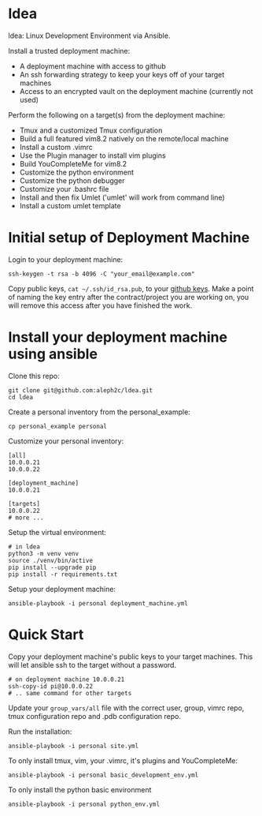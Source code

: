 # ldea

ldea: Linux Development Environment via Ansible.

Install a trusted deployment machine:

  * A deployment machine with access to github
  * An ssh forwarding strategy to keep your keys off of your target machines
  * Access to an encrypted vault on the deployment machine (currently not used)

Perform the following on a target(s) from the deployment machine:

  * Tmux and a customized Tmux configuration
  * Build a full featured vim8.2 natively on the remote/local machine
  * Install a custom .vimrc
  * Use the Plugin manager to install vim plugins
  * Build YouCompleteMe for vim8.2
  * Customize the python environment
  * Customize the python debugger
  * Customize your .bashrc file
  * Install and then fix Umlet ('umlet' will work from command line)
  * Install a custom umlet template

# Initial setup of Deployment Machine

Login to your deployment machine:
```
ssh-keygen -t rsa -b 4096 -C "your_email@example.com"
```

Copy public keys,  ``cat ~/.ssh/id_rsa.pub``, to your [github
keys](https://github.com/settings/keys).  Make a point of naming the key entry
after the contract/project you are working on, you will remove this access after you
have finished the work.

# Install your deployment machine using ansible
Clone this repo:
```
git clone git@github.com:aleph2c/ldea.git
cd ldea
```

Create a personal inventory from the personal_example:
```
cp personal_example personal
```

Customize your personal inventory:
```
[all]
10.0.0.21
10.0.0.22

[deployment_machine]
10.0.0.21

[targets]
10.0.0.22
# more ...
```

Setup the virtual environment:
```
# in ldea
python3 -m venv venv
source ./venv/bin/active
pip install --upgrade pip
pip install -r requirements.txt
```

Setup your deployment machine:
```
ansible-playbook -i personal deployment_machine.yml
```

# Quick Start

Copy your deployment machine's public keys to your target machines.  This will
let ansible ssh to the target without a password.

```
# on deployment machine 10.0.0.21
ssh-copy-id pi@10.0.0.22
# .. same command for other targets

```

Update your ``group_vars/all`` file with the correct user, group, vimrc repo,
tmux configuration repo and .pdb configuration repo.

Run the installation:
```
ansible-playbook -i personal site.yml
```

To only install tmux, vim, your .vimrc, it's plugins and YouCompleteMe:

```
ansible-playbook -i personal basic_development_env.yml
```

To only install the python basic environment

```
ansible-playbook -i personal python_env.yml

```
